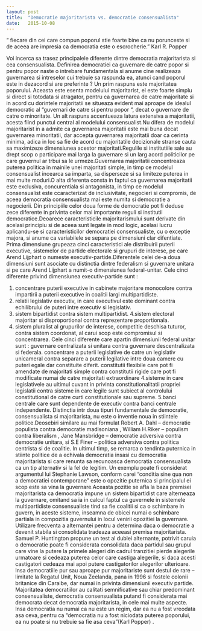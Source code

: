 ```yaml
---
layout: post
title:  "Democratie majoritarista vs. democratie consensualista" 
date:   2015-10-08
---
```

“ fiecare din cei care compun poporul stie foarte bine ca nu porunceste si de aceea are impresia ca democratia este o escrocherie.” Karl R. Popper

Voi incerca sa trasez principalele diferente dintre democratia majoritarista si cea consensualista.  Definirea democratiei ca guvernare de catre popor si pentru popor naste o intrebare fundamentala si anume cine realizeaza guvernarea si intreselor cui trebuie sa raspunda ea, atunci cand poporul este in dezacord si are preferinte ?
Un prim raspuns este majoritatea poporului. Aceasta este esenta modelului majoritarist, el este foarte simplu si direct si totodata si atragator, pentru ca guvernarea de catre majoritate si in acord cu dorintele majoritatii se situeaza evident mai aproape de idealul democratic al “guvernari de catre si pentru popor “, decat o guvernare de catre o minoritate.
Un alt raspuns accentueaza latura extensiva a majoritatii, acesta fiind punctul central al modelului consensualist.Nu difera de modelul majoritarist in a admite ca guvernarea majoritatii este mai buna decat guvernarea minoritatii, dar accepta guvernarea majoritatii doar ca cerinta minima, adica in loc sa fie de acord cu majoritatile decizionale  stranse cauta sa maximizeze dimensiunea acestor majoritati.Regulile si institutiile sale au drept scop o participare mai larga la guvernare si un larg acord politicilor pe care guvernul ar trbui sa le urmeze.Guvernarea majoritatii concentreaza puterea politica in mainile unei majoritati simple, in timp ce modelul consensualist incearca sa imparta, sa disperseze  si sa limiteze puterea in mai multe moduri.O alta diferenta consta in faptul ca guvernarea majoritatii este exclusiva, concurentiala si antagonista, in timp ce modelul consensualist este ccaracterizat de inclusivitate, negocieri si compromis, de aceea democratia consensualista mai este numita si democratie a negocierii.
Din principiile celor doua forme de democratie pot fi deduse zece diferente in privinta celor mai importante reguli si institutii democratice.Deoarece caracteristicile majoritarismului sunt derivate din acelasi principiu si de aceea sunt legate in mod logic, acelasi lucru aplicandu-se si caracteristicilor democratiei consensualiste, cu o exceptie majora, si anume ca variabilele se separa pe dimensiuni clar  difentiate.
Prima dimensiune grupeaza cinci caracteristici ale distribuirii puterii executive, sistemelor de partide electorale  si grupuri de interese, pe care Arend Lijphart o numeste executiv-partide.Diferentele celei de-a doua  dimensiuni sunt asociate cu distinctia dintre federalism si guvernare unitara si pe care Arend Lijphart a numit-o dimensiunea federal-unitar.
Cele cinci diferente privind dimensiunea executiv-partide sunt :
1. concentrare puterii executive in cabinete majoritare monocolore contra impartirii a puterii executive in coalitii largi multipartidiste.
2. relatii legislativ executiv, in care executivul este dominant contra echilibrului de puteri intre executiv si legislativ.
3. sistem bipartidist contra sistem multipartidist.
4.sistem electoral majoritar si disproportional contra reprezentare proportionala.
5. sistem pluralist al grupurilor de interese, competitie deschisa tuturor, contra sistem coordonat, al carui scop este compromisul si concentrarea.
	Cele cinci diferente care apartin dimensiunii federal unitar sunt :
guvernare centralizata si unitara contra guvernare descentralizata si federala.
concentrare a puterii legislative de catre un legislativ unicameral contra separare a puterii legilative intre doua camere cu puteri egale dar constituite diferit.
constitutii flexibile care pot fi amendate de majoritati simple contra constitutii rigide care pot fi modificate numai de catre majoritati extraordinare
4.sisteme in care legislativele au ultimul cuvant in privinta constitutionalitatii propriei legislatii contra sisteme in care legile sunt subiect al controlului constitutional de catre curti constitutionale sau supreme.
5.banci centrale care sunt dependente de executiv contra banci centrale independente.
Distinctia intr doua tipuri fundamentale de democratie, consensualista si majoritarista, nu este o inventie noua in stiintele politice.Deosebiri similare au mai formulat Robert A. Dahl – democratie populista contra democratie madisoniana , William H.Riker – populism contra liberalism , Jane Mansbridge – democratie adversiva contra democratie unitara, si S.E Finer – politica adversiva contra politica centrista si de coalitie.
In ultimul timp, se remarca o tendinta puternica in stiinte politice de a echivala democratia insasi cu democratia majoritarista si care renunta sa recunoasca democratia consensualista ca un tip alternativ si la fel de legitim.
Un exemplu poate fi considerat argumentul lui Stephanie Lawson, conform carei “conditia sine qua non a democratiei contemporane” este o opozitie puternica si principalul ei scop este sa vina la guvernare.Aceasta pozitie se afla la baza premisei majoritarista ca democratia impune un sistem bipartidist care alterneaza la guvernare, omitand sa ia in calcul faptul ca guvernele in sistemele multipartidiste consensualiste tind sa fie coalitii si ca o schimbare in guvern, in aceste sisteme, inseamna de obicei numai o schimbare partiala in compozitia guvernului in locul  venirii opozitiei la guvernare.
Utilizare frecventa a alternantei pentru a determina daca o democratie a devenit stabila si consolidata tradeaza aceeasi premisa majoritarista. Samuel P. Huntington propune un test al dublei alternante, potrivit caruia o democratie poate fi considerata consolidata daca partidul sau grupul care vine la putere la primele alegeri din cadrul tranzitiei pierde alegerile urmatoare si cedeaza puterea celor care castiga alegerile, si daca acesti castigatori cedeaza mai apoi putere castigatorilor alegerilor ulterioare.
Insa democratiile pur sau aproape pur majoritariste sunt destul de rare – limitate la Regatul Unit, Noua Zeelanda, pana in 1996 si fostele colonii britanice din Caraibe, dar numai in privinta dimensiunii executiv partide. Majoritatea democratiilor au calitati semnificative sau chiar predominant consensualiste, democratia consensualista putand fi considerata mai democrata decat democratia majoritarista, in cele mai multe aspecte.
Insa democratia nu numai ca nu este un regim, dar ea nu a fost vreodata asa ceva, pentru ca “democratia nu a fost niciodata puterea poporului, ea nu poate si nu trebuie sa fie asa ceva”(Karl Popper) .